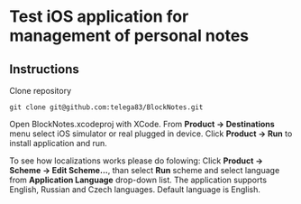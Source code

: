 # Test iOS application for management of personal notes

## Instructions
Clone repository
```
git clone git@github.com:telega83/BlockNotes.git
```
Open BlockNotes.xcodeproj with XCode. From **Product -> Destinations** menu select iOS simulator or real plugged in device. Click **Product -> Run** to install application and run.

To see how localizations works please do folowing: Click **Product -> Scheme -> Edit Scheme...**, than select **Run** scheme and select language from **Application Language** drop-down list. The application supports English, Russian and Czech languages. Default language is English.
